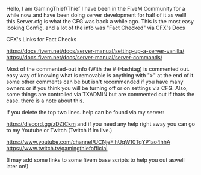 Hello, I am GamingThief/Thief I have been in the FiveM Community for a while now and have been doing server development for half of it as well! this Server.cfg is what the CFG was back a while ago.
This is the most easy looking Config. and a lot of the info was "Fact Checked" via CFX's Docs 

CFX's Links for Fact Checks

https://docs.fivem.net/docs/server-manual/setting-up-a-server-vanilla/
https://docs.fivem.net/docs/server-manual/server-commands/

Most of the commented-out info (With the # (Hashtag) is commented out. easy way of knowing what is removable is anything with ">" at the end of it. some other comments can be but isn't recommended if you have many owners
or if you think you will be turning off or on settings via CFG. Also, some things are controlled via TXADMIN but are commented out if thats the case. there is a note about this. 

If you delete the top two lines. help can be found via my server:

https://discord.gg/zDZtCkm
and if you need any help right away you can go to my Youtube or Twitch (Twitch if im live.) 

https://www.youtube.com/channel/UCNjeFlhUqW10TqYP1ao4hhA
https://www.twitch.tv/gamingthiefofficial

(I may add some links to some fivem base scripts to help you out aswell later on!)
